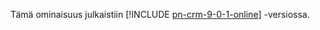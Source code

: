 Tämä ominaisuus julkaistiin [!INCLUDE [pn-crm-9-0-1-online](../includes/pn-crm-9-0-1-online.md)] -versiossa.